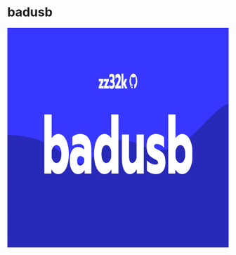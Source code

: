 # badusb

<img src="https://github.com/zz32k/badusb/blob/main/badusbbanner.png" height="500" width="1000" >
